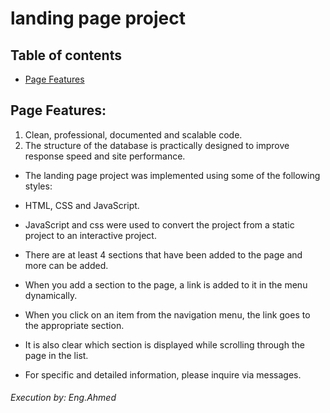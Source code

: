 # landing page project

## Table of contents

* [Page Features](#instructions)
## Page Features:

1. Clean, professional, documented and scalable code.
2. The structure of the database is practically designed to improve response speed and site performance.

- The landing page project was implemented using some of the following styles:
-  HTML, CSS and JavaScript.

- JavaScript and css were used to convert the project from a static project to an interactive project.
- There are at least 4 sections that have been added to the page and more can be added.
- When you add a section to the page, a link is added to it in the menu dynamically.
- When you click on an item from the navigation menu, the link goes to the appropriate section.
- It is also clear which section is displayed while scrolling through the page in the list.

- For specific and detailed information, please inquire via messages.

###### Execution by: Eng.Ahmed
